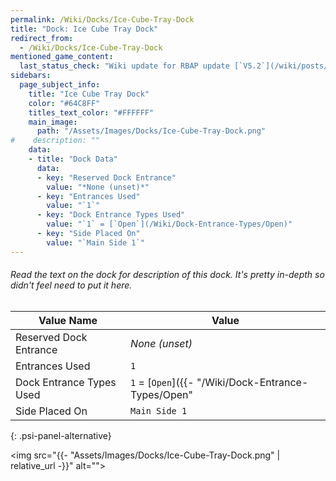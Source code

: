 ```yaml
---
permalink: /Wiki/Docks/Ice-Cube-Tray-Dock
title: "Dock: Ice Cube Tray Dock"
redirect_from:
  - /Wiki/Docks/Ice-Cube-Tray-Dock
mentioned_game_content:
  last_status_check: "Wiki update for RBAP update [`V5.2`](/wiki/posts/update-log/5-2-0)"
sidebars:
  page_subject_info:
    title: "Ice Cube Tray Dock"
    color: "#64C8FF"
    titles_text_color: "#FFFFFF"
    main_image:
      path: "/Assets/Images/Docks/Ice-Cube-Tray-Dock.png"
#    description: ""
    data:
    - title: "Dock Data"
      data:
      - key: "Reserved Dock Entrance"
        value: "*None (unset)*"
      - key: "Entrances Used"
        value: "`1`"
      - key: "Dock Entrance Types Used"
        value: "`1` = [`Open`](/Wiki/Dock-Entrance-Types/Open)"
      - key: "Side Placed On"
        value: "`Main Side 1`"
---
```


###### Read the text on the dock for description of this dock. It's pretty in-depth so didn't feel need to put it here.

| Value Name               | Value |
|-|-|
| Reserved Dock Entrance   | *None (unset)* |
| Entrances Used           | `1` |
| Dock Entrance Types Used | `1` = [`Open`]({{- "/Wiki/Dock-Entrance-Types/Open" | relative_url -}}) |
| Side Placed On           | `Main Side 1` |
{: .psi-panel-alternative}

<img src="{{- "Assets/Images/Docks/Ice-Cube-Tray-Dock.png" | relative_url -}}" alt="">